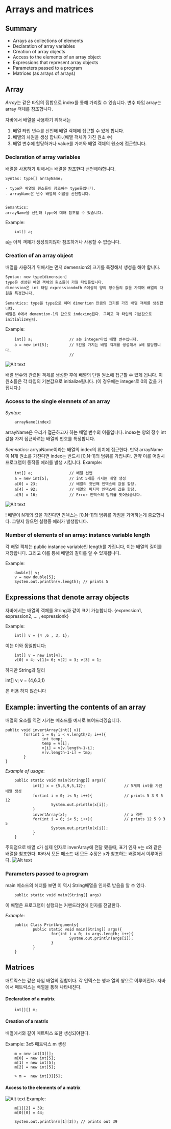 # Arrays and matrices

## Summary

- Arrays as collections of elements
- Declaration of array variables
- Creation of array objects
- Access to the elements of an array object
- Expressions that represent array objects
- Parameters passed to a program
- Matrices (as arrays of arrays)

## Array

*Array*는 같은 타입의 집합으로 index를 통해 가리킬 수 있습니다. 변수 타입 array는 array 객체를 참조합니다.

자바에서 배열을 사용하기 위해서는

1. 배열 타입 변수를 선언해 배열 객체에 접근할 수 있게 합니다.
2. 배열의 차원을 생성 합니다.(배열 객체가 가진 원소 수)
3. 배열 변수에 할당하거나 value를 가져와 배열 객체의 원소에 접근합니다.

### Declaration of array variables

배열을 사용하기 위해서는 배열을 참조한다 선언해야합니다.

```
Syntax: type[] arrayName;

- type은 배열의 원소들이 참조하는 type들입니다.
- arrayName은 변수 배열의 이름을 선언합니다.


Semantics:
arrayName을 선언해 type에 대해 참조할 수 있습니다.
``````

Example:
        
        int[] a;

a는 아직 객체가 생성되지않아 참조하거나 사용할 수 없습니다.


### Creation of an array object

배열을 사용하기 위해서는 먼저 demension의 크기를 특정해서 생성을 해야 합니다.
``````
Syntax: new type[dimension]
type은 생성된 배열 객체의 원소들이 가질 타입들입니다.
dimension은 int 타입 expressiondmfh 0이상의 양의 정수들의 값을 가지며 배열의 차원을 특정합니다.

Semantics: type을 type으로 하며 dimention 만큼의 크기를 가진 배열 객체를 생성합니다.
배열은 0에서 demention-1의 값으로 indexing된다. 그리고 각 타입의 기본값으로 initialize된다.
``````

Example:

        int[] a;                // a는 integer타입 배열 변수입니다.
        a = new int[5];         // 5칸을 가지는 배열 객체를 생성해서 a에 할당합니다.
                                // 

![Alt text](fig-07-01.png)

배열 변수와 관련된 객체를 생성한 후에 배열의 단일 원소에 접근할 수 있게 됩니다. 이 원소들은 각 타입의 기본값으로 initialize됩니다. (이 경우에는 integer로 0의 값을 가집니다.)

### Access to the single elemnets of an array
*Syntax*:

        arrayName[index]

arrayName은 우리가 접근하고자 하는 배열 변수의 이름입니다.
index는 양의 정수 int 값을 가져 접근하려는 배열의 번호를 특정합니다.

*Semnatics*: arryaName이라는 배열의 index의 위치에 접근한다.
만약 arrayName이 N개 원소를 가진다면 index는 반드시 [0,N-1]의 범위를 가집니다. 만약 이를 어길시 프로그램이 동작중 에러를 발생 시킵니다.
Example:

        int[] a;                // 배열 선언
        a = new int[5];         // int 5개를 가지는 배열 생성
        a[0] = 23;              // 배열의 첫번째 인덱스에 값을 할당.
        a[4] = 92;              // 배열의 마지막 인덱스에 값을 할당.
        a[5] = 16;              // Error 인덱스의 범위를 벗어났습니다.

![Alt text](fig-07-02.png)

! 배열이 N개의 값을 가진다면 인덱스는 [0,N-1]의 범위를 가짐을 기억하는게 중요합니다. 그렇지 않으면 실행중 에러가 발생합니다.
### Number of elements of an array: instance variable length

각 배열 객체는 public instance variable인 length를 가집니다, 이는 배열의 길이를 저장합니다. 그리고 이를 통해 배열의 길이를 알 수 있게됩니다.

Example:
        
        double[] v;
        v = new double[5];
        System.out.println(v.length); // prints 5

## Expressions that denote array objects
자바에서는 배열의 객체를 String과 같이 표기 가능합니다.
{expression1, expression2, ... , expressionk}

Example:

        int[] v = {4 ,6 , 3, 1};

이는 이와 동일합니다:

        int[] v = new int[4];
        v[0] = 4; v[1]= 6; v[2] = 3; v[3] = 1;

하지만 String과 달리

int[] v;
v = {4,6,3,1}

은 허용 하지 않습니다

## Example: inverting the contents of an array
배열의 요소를 역전 시키는 메소드를 예시로 보여드리겠습니다.
~~~
public void invertArray(int[] v){
        for(int i = 0; i < v.length/2; i++){
                int temp;
                temp = v[i];
                v[i] = v[v.length-1-i];
                v[v.length-1-i] = tmp;
        } 
}
~~~
*Example of usage*:

        public static void main(Stringp[] args){
                int[] x = {5,3,9,5,12};                 // 5개의 int를 가진 배열 생성
                for(int i = 0; i< 5; i++){              // prints 5 3 9 5 12
                        System.out.println(x[i]);
                }
                invertArray(x);                         // x 역전
                for(int i = 0; i< 5; i++){              // prints 12 5 9 3 5
                        System.out.println(x[i]);
                }
        } 

주의점으로 배열 x가 실제 인자로 inverArray에 전달 됐을때, 표기 인자 v는 x와 같은 배열을 참조한다. 따라서 모든 메소드 내 모든 수정은 x가 참조하는 배열에서 이루어진다.
![Alt text](fig-07-04.png)
### Parameters passed to a program
main 메소드의 헤더를 보면 이 역시 String배열을 인자로 받음을 알 수 있다.
        
        public static void main(String[] args)

이 배열은 프로그램이 실행되는 커맨드라인에 인자를 전달한다.

*Example*:

        public Class PrintArguments{
                public static void main(String[] args){
                        for(int i = 0; i< args.length; i++){
                                Systme.out.println(args[i]);
                        }
                }
        }

## Matrices
매트릭스는 같은 타입 배열의 집합이다. 각 인덱스는 행과 열의 쌍으로 이루어진다.
자바에서 매트릭스는 배열을 통해 나타내진다.

#### Declaration of a matrix

        int[][] m;

#### Creation of a matrix

배열에서와 같이 매트릭스 또한 생성되야한다.

Example: 3x5 매트릭스 m 생성

        m = new int[3][];
        m[0] = new int[5];
        m[1] = new int[5];
        m[2] = new int[5];

        > m =  new int[3][5];

#### Access to the elements of a matrix

![Alt text](fig-07-06.png)
Example:

        m[1][2] = 39;
        m[0][0] = 44;

        System.out.println(m[1][2]); // prints out 39

